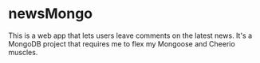 # newsMongo
This is a web app that lets users leave comments on the latest news. It's a MongoDB project that requires me to flex my Mongoose and Cheerio muscles. 

